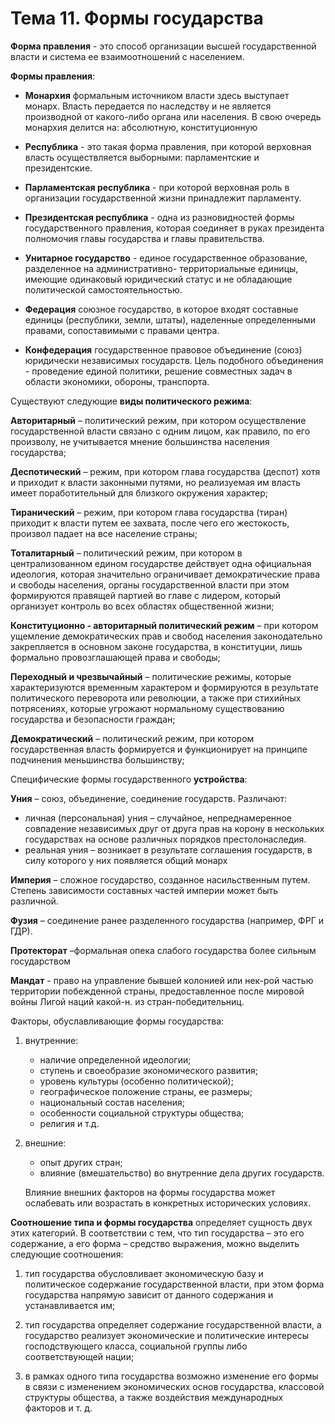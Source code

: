 # Тема 11. Формы государства

**Форма правления** - это способ организации высшей государственной власти и система ее взаимоотношений с населением.

**Формы правления**:

- **Монархия** формальным источником власти здесь выступает монарх. Власть передается по наследству и не является производной от какого-либо органа или населения. В свою очередь монархия делится на: абсолютную, конституционную
- **Республика** - это такая форма правления, при которой верховная власть осуществляется выборными: парламентские и президентские.

- **Парламентская республика** - при которой верховная роль в организации государственной жизни принадлежит парламенту.

- **Президентская республика** - одна из разновидностей формы государственного правления, которая  соединяет в руках президента полномочия главы государства и главы правительства.

- **Унитарное государство** - единое государственное образование, разделенное на административно- территориальные единицы, имеющие одинаковый юридический статус и не обладающие политической самостоятельностью.
- **Федерация** союзное государство, в которое входят составные единицы (республики, земли, штаты), наделенные определенными правами, сопоставимыми с правами центра.
- **Конфедерация** государственное правовое объединение (союз) юридически независимых государств. Цель подобного объединения - проведение единой политики, решение совместных задач в области экономики, обороны, транспорта.

Существуют следующие **виды политического режима**:

**Авторитарный** – политический режим, при котором осуществление государственной власти связано с одним лицом, как правило, по его произволу, не учитывается мнение большинства населения государства;

**Деспотический** – режим, при котором глава государства (деспот) хотя и приходит к власти законными путями, но реализуемая им власть имеет поработительный для близкого окружения характер;

**Тиранический** – режим, при котором глава государства (тиран) приходит к власти путем ее захвата, после чего его жестокость, произвол падает на все население страны;

**Тоталитарный** – политический режим, при котором в централизованном едином государстве действует одна официальная идеология, которая значительно ограничивает демократические права и свободы населения, органы государственной власти при этом формируются правящей партией во главе с лидером, который организует контроль во всех областях общественной жизни;

**Конституционно ‑ авторитарный политический режим** – при котором ущемление демократических прав и свобод населения законодательно закрепляется в основном законе государства, в конституции, лишь формально провозглашающей права и свободы;

**Переходный и чрезвычайный** – политические режимы, которые характеризуются временным характером и формируются в результате политического переворота или революции, а также при стихийных потрясениях, которые угрожают нормальному существованию государства и безопасности граждан;

**Демократический** – политический режим, при котором государственная власть формируется и функционирует на принципе подчинения меньшинства большинству;

Специфические формы государственного **устройства**:

**Уния** – союз, объединение, соединение государств. Различают:

- личная (персональная) уния – случайное, непреднамеренное совпадение независимых друг от друга прав на корону в нескольких государствах на основе различных порядков престолонаследия.
- реальная уния – возникает в результате соглашения государств, в силу которого у них появляется общий монарх

**Империя** – сложное государство, созданное насильственным путем. Степень зависимости составных частей империи может быть различной.

**Фузия** – соединение ранее разделенного государства (например, ФРГ и ГДР).

**Протекторат** –формальная опека слабого государства более сильным государством

**Мандат** - право на управление бывшей колонией или нек-рой частью территории побежденной страны, предоставленное после мировой войны Лигой наций какой-н. из стран-победительниц.

Факторы, обуславливающие формы государства:

1. внутренние:
    - наличие определенной идеологии;
    - ступень и своеобразие экономического развития;
    - уровень культуры (особенно политической);
    - географическое положение страны, ее размеры;
    - национальный состав населения;
    - особенности социальной структуры общества;
    - религия и т.д.
2. внешние:
    - опыт других стран;
    - влияние (вмешательство) во внутренние дела других государств.

    Влияние внешних факторов на формы государства может ослабевать или возрастать в конкретных исторических условиях.

**Соотношение типа и формы государства** определяет сущность двух этих категорий. В соответствии с тем, что тип государства – это его содержание, а его форма – средство выражения, можно выделить следующие соотношения:

1. тип государства обусловливает экономическую базу и политическое содержание государственной власти, при этом форма государства напрямую зависит от данного содержания и устанавливается им;

2. тип государства определяет содержание государственной власти, а государство реализует экономические и политические интересы господствующего класса, социальной группы либо соответствующей нации;

3. в рамках одного типа государства возможно изменение его формы в связи с изменением экономических основ государства, классовой структуры общества, а также воздействия международных факторов и т. д.
